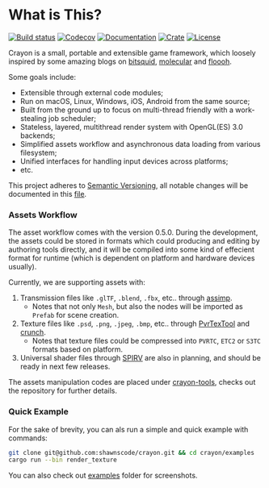 # What is This?
[![Build status](https://travis-ci.org/shawnscode/crayon.svg?branch=master)](https://travis-ci.org/shawnscode/crayon)
[![Codecov](https://codecov.io/gh/shawnscode/crayon/branch/master/graph/badge.svg)](https://codecov.io/gh/shawnscode/crayon)
[![Documentation](https://docs.rs/crayon/badge.svg)](https://docs.rs/crayon)
[![Crate](https://img.shields.io/crates/v/crayon.svg)](https://crates.io/crates/crayon)
[![License](https://img.shields.io/crates/l/crayon.svg)](https://github.com/shawnscode/crayon/blob/master/LICENSE-APACHE)

Crayon is a small, portable and extensible game framework, which loosely inspired by some amazing blogs on [bitsquid](https://bitsquid.blogspot.de), [molecular](https://blog.molecular-matters.com) and [floooh](http://floooh.github.io/).

Some goals include:

- Extensible through external code modules;
- Run on macOS, Linux, Windows, iOS, Android from the same source;
- Built from the ground up to focus on multi-thread friendly with a work-stealing job scheduler;
- Stateless, layered, multithread render system with OpenGL(ES) 3.0 backends;
- Simplified assets workflow and asynchronous data loading from various filesystem;
- Unified interfaces for handling input devices across platforms;
- etc.

This project adheres to [Semantic Versioning](http://semver.org/), all notable changes will be documented in this [file](./CHANGELOG.md).

### Assets Workflow

The asset workflow comes with the version 0.5.0. During the development, the assets could be stored in formats which could producing and editing by authoring tools directly, and it will be compiled into some kind of effecient format for runtime (which is dependent on platform and hardware devices usually).

Currently, we are supporting assets with:

1. Transmission files like `.glTF`, `.blend`, `.fbx`, etc.. through [assimp](https://github.com/assimp/assimp).
    * Notes that not only `Mesh`, but also the nodes will be imported as `Prefab` for scene creation.
2. Texture files like `.psd`, `.png`, `.jpeg`, `.bmp`, etc.. through [PvrTexTool](https://community.imgtec.com/developers/powervr/tools/pvrtextool/) and [crunch](https://github.com/BKcore/crunch-osx).
    * Notes that texture files could be compressed into `PVRTC`, `ETC2` or `S3TC` formats based on platform.
3. Universal shader files through [SPIRV](https://www.khronos.org/registry/spir-v/) are also in planning, and should be ready in next few releases.

The assets manipulation codes are placed under [crayon-tools](https://github.com/shawnscode/crayon-tools), checks out the repository for further details.

### Quick Example
For the sake of brevity, you can als run a simple and quick example with commands:

``` sh
git clone git@github.com:shawnscode/crayon.git && cd crayon/examples
cargo run --bin render_texture
```

You can also check out [examples](./examples) folder for screenshots.